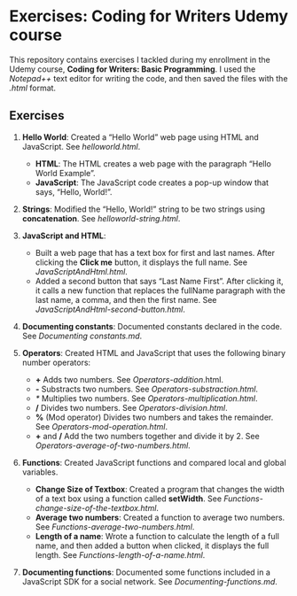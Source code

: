 # Exercises: Coding for Writers Udemy course
This repository contains exercises I tackled during my enrollment in the Udemy course, **Coding for Writers: Basic Programming**. I used the *Notepad++* text editor for writing the code, and then saved the files with the *.html* format. 
## Exercises
1. **Hello World**: Created a “Hello World” web page using HTML and JavaScript. See *helloworld.html*.
   
   * **HTML**: The HTML creates a web page with the paragraph “Hello World Example”.
   * **JavaScript**: The JavaScript code creates a pop-up window that says, “Hello, World!”.
2. **Strings**: Modified the “Hello, World!” string to be two strings using **concatenation**. See *helloworld-string.html*.
3. **JavaScript and HTML**:
   * Built a web page that has a text box for first and last names. After clicking the **Click me** button, it displays the full name. See *JavaScriptAndHtml.html*. 
   * Added a second button that says “Last Name First”. After clicking it, it calls a new function that replaces the fullName paragraph with the last name, a comma, and then the first name. See *JavaScriptAndHtml-second-button.html*.
4. **Documenting constants**: Documented constants declared in the code. See *Documenting constants.md*.
5. **Operators**: Created HTML and JavaScript that uses the following binary number operators:
   * **+** Adds two numbers. See *Operators-addition*.html.
   * **-** Substracts two numbers. See *Operators-substraction.html*.
   * _*_ Multiplies two numbers. See *Operators-multiplication.html*.
   * **/** Divides two numbers. See *Operators-division.html*.
   * **%** (Mod operator) Divides two numbers and takes the remainder. See *Operators-mod-operation.html*.
   * **+** and **/** Add the two numbers together and divide it by 2. See *Operators-average-of-two-numbers.html*.
6. **Functions**: Created JavaScript functions and compared local and global variables.
   * **Change Size of Textbox**: Created a program that changes the width of a text box using a function called **setWidth**. See *Functions-change-size-of-the-textbox.html*.
   * **Average two numbers**: Created a function to average two numbers. See *Functions-average-two-numbers.html*.
   * **Length of a name**: Wrote a function to calculate the length of a full name, and then added a button when clicked, it displays the full length. See *Functions-length-of-a-name.html*.
7. **Documenting functions**: Documented some functions included in a JavaScript SDK for a social network. See *Documenting-functions.md*.
